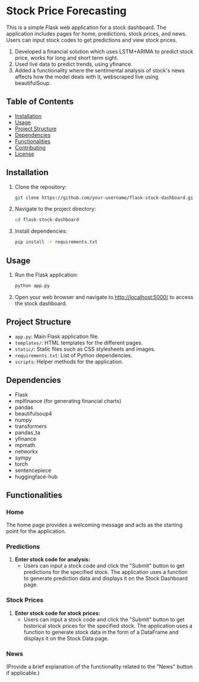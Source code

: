 # Stock Price Forecasting

This is a simple Flask web application for a stock dashboard. The application includes pages for home, predictions, stock prices, and news. Users can input stock codes to get predictions and view stock prices.
1. Developed a financial solution which uses LSTM+ARIMA to predict stock price, works for long and short term sight.
2. Used live data to predict trends, using yfinance.
3. Added a functionality where the sentimental analysis of stock's news affects how the model deals with it, webscraped live using beautifulSoup.

## Table of Contents

- [Installation](#installation)
- [Usage](#usage)
- [Project Structure](#project-structure)
- [Dependencies](#dependencies)
- [Functionalities](#functionalities)
- [Contributing](#contributing)
- [License](#license)

## Installation

1. Clone the repository:

    ```bash
    git clone https://github.com/your-username/flask-stock-dashboard.git
    ```

2. Navigate to the project directory:

    ```bash
    cd flask-stock-dashboard
    ```

3. Install dependencies:

    ```bash
    pip install -r requirements.txt
    ```

## Usage

1. Run the Flask application:

    ```bash
    python app.py
    ```

2. Open your web browser and navigate to [http://localhost:5000/](http://localhost:5000/) to access the stock dashboard.

## Project Structure

- `app.py`: Main Flask application file.
- `templates/`: HTML templates for the different pages.
- `static/`: Static files such as CSS stylesheets and images.
- `requirements.txt`: List of Python dependencies.
- `scripts`: Helper methods for the application.

## Dependencies

- Flask
- mplfinance (for generating financial charts)
- pandas
- beautifulsoup4
- numpy
- transformers
- pandas_ta
- yfinance
- mpmath
- networkx
- sympy
- torch
- sentencepiece
- huggingface-hub

## Functionalities

### Home

The home page provides a welcoming message and acts as the starting point for the application.

### Predictions

1. **Enter stock code for analysis:**
   - Users can input a stock code and click the "Submit" button to get predictions for the specified stock. The application uses a function to generate prediction data and displays it on the Stock Dashboard page.

### Stock Prices

1. **Enter stock code for stock prices:**
   - Users can input a stock code and click the "Submit" button to get historical stock prices for the specified stock. The application uses a function to generate stock data in the form of a DataFrame and displays it on the Stock Data page.

### News

(Provide a brief explanation of the functionality related to the "News" button if applicable.)


